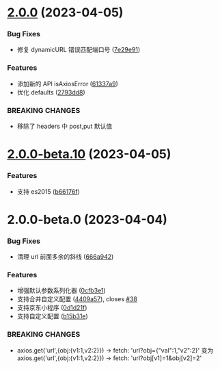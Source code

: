 # [2.0.0](https://github.com/zjx0905/axios-miniprogram/compare/v2.0.0-beta.10...v2.0.0) (2023-04-05)


### Bug Fixes

* 修复 dynamicURL 错误匹配端口号 ([7e29e91](https://github.com/zjx0905/axios-miniprogram/commit/7e29e91f0a2a4b1b1f3ca49a9cd5ff123466301a))


### Features

* 添加新的 API isAxiosError ([61337a9](https://github.com/zjx0905/axios-miniprogram/commit/61337a9bbe100cdab9e175f8ee42e4d5d2ba6842))
* 优化 defaults ([2793dd8](https://github.com/zjx0905/axios-miniprogram/commit/2793dd8b5e1ad34218088718314e06545033cbbf))


### BREAKING CHANGES

* 移除了 headers 中 post,put 默认值



# [2.0.0-beta.10](https://github.com/zjx0905/axios-miniprogram/compare/v2.0.0-beta.0...v2.0.0-beta.10) (2023-04-05)


### Features

* 支持 es2015 ([b66176f](https://github.com/zjx0905/axios-miniprogram/commit/b66176f0ed90eaec5c1377077359a234691ae1b3))



# 2.0.0-beta.0 (2023-04-04)

### Bug Fixes

* 清理 url 前面多余的斜线 ([666a942](https://github.com/zjx0905/axios-miniprogram/commit/666a9427d3c9bfbd96def9e112d5183acdf08d84))

### Features

* 增强默认参数系列化器 ([0cfb3e1](https://github.com/zjx0905/axios-miniprogram/commit/0cfb3e1ff04b69896ba43ffcb6abba5fb61ad48a))
* 支持合并自定义配置 ([4409a57](https://github.com/zjx0905/axios-miniprogram/commit/4409a5720ba1e58a4c218ee67f71d5f05beee6a8)), closes [#38](https://github.com/zjx0905/axios-miniprogram/issues/38)
* 支持京东小程序 ([0d1d21f](https://github.com/zjx0905/axios-miniprogram/commit/0d1d21fc66eb202463ef2baaa174b0f60276035e))
* 支持自定义配置 ([b15b31e](https://github.com/zjx0905/axios-miniprogram/commit/b15b31ee55217f11e08713ce02dd7ab21732fba1))

### BREAKING CHANGES

* axios.get('url',{obj:{v1:1,v2:2}}) -> fetch: 'url?obj={"val":1,"v2":2}'
  变为
  axios.get('url',{obj:{v1:1,v2:2}}) -> fetch: 'url?obj[v1]=1&obj[v2]=2'
